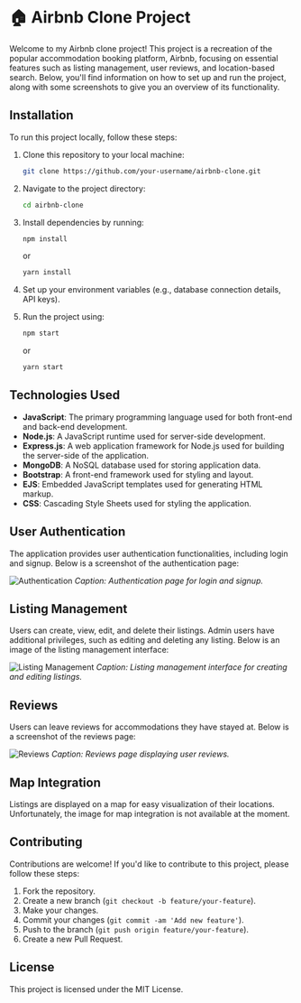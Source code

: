 # 🏠 Airbnb Clone Project

Welcome to my Airbnb clone project! This project is a recreation of the popular accommodation booking platform, Airbnb, focusing on essential features such as listing management, user reviews, and location-based search. Below, you'll find information on how to set up and run the project, along with some screenshots to give you an overview of its functionality.

## Installation

To run this project locally, follow these steps:

1. Clone this repository to your local machine:
    ```bash
    git clone https://github.com/your-username/airbnb-clone.git
    ```

2. Navigate to the project directory:
    ```bash
    cd airbnb-clone
    ```

3. Install dependencies by running:
    ```bash
    npm install
    ```
   or
    ```bash
    yarn install
    ```

4. Set up your environment variables (e.g., database connection details, API keys).

5. Run the project using:
    ```bash
    npm start
    ```
   or
    ```bash
    yarn start
    ```

## Technologies Used

- **JavaScript**: The primary programming language used for both front-end and back-end development.
- **Node.js**: A JavaScript runtime used for server-side development.
- **Express.js**: A web application framework for Node.js used for building the server-side of the application.
- **MongoDB**: A NoSQL database used for storing application data.
- **Bootstrap**: A front-end framework used for styling and layout.
- **EJS**: Embedded JavaScript templates used for generating HTML markup.
- **CSS**: Cascading Style Sheets used for styling the application.

## User Authentication

The application provides user authentication functionalities, including login and signup. Below is a screenshot of the authentication page:

![Authentication](authentication.png)
*Caption: Authentication page for login and signup.*

## Listing Management

Users can create, view, edit, and delete their listings. Admin users have additional privileges, such as editing and deleting any listing. Below is an image of the listing management interface:

![Listing Management](listing_management.png)
*Caption: Listing management interface for creating and editing listings.*

## Reviews

Users can leave reviews for accommodations they have stayed at. Below is a screenshot of the reviews page:

![Reviews](reviews.png)
*Caption: Reviews page displaying user reviews.*

## Map Integration

Listings are displayed on a map for easy visualization of their locations. Unfortunately, the image for map integration is not available at the moment.

## Contributing

Contributions are welcome! If you'd like to contribute to this project, please follow these steps:

1. Fork the repository.
2. Create a new branch (`git checkout -b feature/your-feature`).
3. Make your changes.
4. Commit your changes (`git commit -am 'Add new feature'`).
5. Push to the branch (`git push origin feature/your-feature`).
6. Create a new Pull Request.

## License

This project is licensed under the MIT License.
